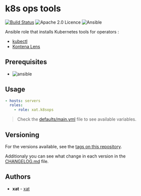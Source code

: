 # k8s ops tools

[![Build Status](https://api.travis-ci.com/Xat59/ansible-role-k8sops.svg)](https://travis-ci.com/github/Xat59/ansible-role-k8sops) ![Apache 2.0 Licence](https://img.shields.io/hexpm/l/plug.svg) ![Ansible](https://img.shields.io/badge/ansible-2.10.x-green.svg)

Ansible role that installs Kubernetes tools for operators :

- [kubectl](https://kubernetes.io/docs/reference/kubectl/kubectl/)
- [Kontena Lens](https://k8slens.dev/)

## Prerequisites

- ![ansible](https://img.shields.io/badge/ansible-2.10.x-green.svg)

## Usage

```yaml
- hosts: servers
  roles:
    - role: xat.k8sops
```

> Check the [defaults/main.yml](defaults/main.yml) file to see available variables.

## Versioning

For the versions available, see the [tags on this repository](https://github.com/Xat59/ansible-role-k8sops/tags).

Additionaly you can see what change in each version in the [CHANGELOG.md](CHANGELOG.md) file.

## Authors

- **xat** - [xat](https://github.com/Xat59)
